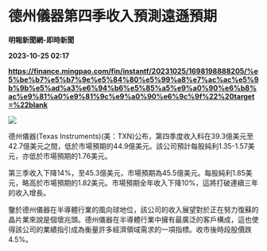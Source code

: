 # 德州儀器第四季收入預測遠遜預期
**明報新聞網-即時新聞**

**2023-10-25 02:17**

**https://finance.mingpao.com/fin/instantf/20231025/1698198888205/%e5%be%b7%e5%b7%9e%e5%84%80%e5%99%a8%e7%ac%ac%e5%9b%9b%e5%ad%a3%e6%94%b6%e5%85%a5%e9%a0%90%e6%b8%ac%e9%81%a0%e9%81%9c%e9%a0%90%e6%9c%9f%22%20target=%22blank**

![](https://fs.mingpao.com/fin/20231025/s00010/ed679c2cfbe528006aefceaa39efd0d0.jpg)

德州儀器(Texas Instruments)(美：TXN)公布，第四季度收入料在39.3億美元至42.7億美元之間，低於市場預期的44.9億美元。該公司預計每股純利1.35-1.57美元，亦低於市場預期的1.76美元。

第三季收入下降14%，至45.3億美元，市場預期為45.5億美元。每股純利1.85美元，略高於市場預期的1.82美元。市場預期全年收入下降10%，這將打破連續三年的收入增長。

鑒於德州儀器在半導體行業的風向球地位，該公司的收入展望對於正在努力復蘇的晶片業來說是個壞兆頭。德州儀器在半導體行業中擁有最廣泛的客戶構成，這也使得該公司的業績指引成為衡量許多經濟領域需求的一項指標。收市後時段股價跌4.5%。